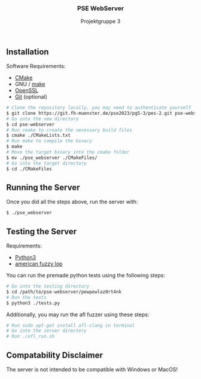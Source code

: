 <br><br>
<div align="center">
<h3> PSE WebServer </h3>
<p> Projektgruppe 3 </p>
</div>
<br>

## Installation
Software Requirements:
- [CMake](https://cmake.org/)
- GNU / [make](https://www.gnu.org/software/make/)
- [OpenSSL](https://www.openssl.org/)
- [Git](https://git-scm.com/) (optional)

```bash
# Clone the repository locally, you may need to authenticate yourself
$ git clone https://git.fh-muenster.de/pse2023/pg5-3/pes-2.git pse-webserver
# Go into the new directory
$ cd pse-webserver
# Run cmake to create the necessary build files
$ cmake ./CMakeLists.txt
# Run make to compile the binary
$ make
# Move the target binary into the cmake folder
$ mv ./pse_webserver ./CMakeFiles/
# Go into the target directory
$ cd ./CMakeFiles
```

## Running the Server
Once you did all the steps above, run the server with:

```bash
$ ./pse_webserver
```

## Testing the Server
Requirements:
- [Python3](https://www.python.org/)
- [american fuzzy lop](https://github.com/google/AFL)

You can run the premade python tests using the following steps:

```bash
# Go into the testing directory
$ cd /path/to/pse-webserver/pewpewlaz0rt4nk
# Run the tests
$ python3 ./tests.py
```
Additionally, you may run the afl fuzzer using these steps:

```bash
# Run sudo apt-get install afl-clang in terminal
# Go into the server directory
# Run ./afl_run.sh
```

## Compatability Disclaimer
The server is not intended to be compatible with Windows or MacOS!

